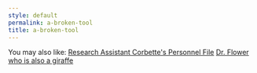 ```yaml
---
style: default
permalink: a-broken-tool
title: a-broken-tool
---
```

You may also like:
[Research Assistant Corbette's Personnel File](http://scp-wiki.net/salman-corbette-personnel-file)
[Dr. Flower who is also a giraffe](http://scp-wiki.net/uglyflower-author-page)